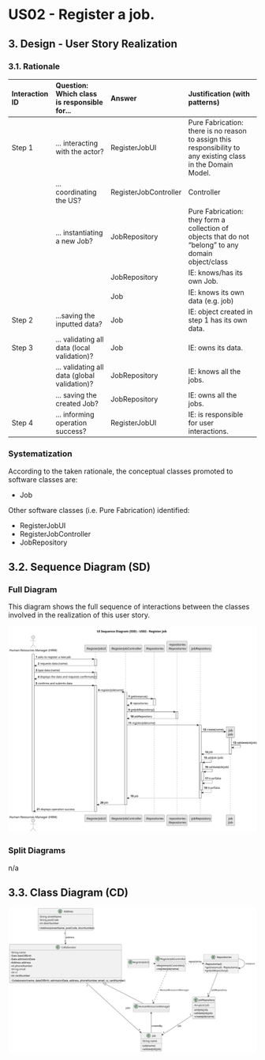 # US02 - Register a job.

## 3. Design - User Story Realization

### 3.1. Rationale

| Interaction ID | Question: Which class is responsible for...   | Answer                | Justification (with patterns)                                                                                 |
|:---------------|:----------------------------------------------|:----------------------|:--------------------------------------------------------------------------------------------------------------|
| Step 1  		     | 	... interacting with the actor?              | RegisterJobUI         | Pure Fabrication: there is no reason to assign this responsibility to any existing class in the Domain Model. |
| 			  		        | 	... coordinating the US?                     | RegisterJobController | Controller                                                                                                    |
| 			  		        | 	... instantiating a new Job?                 | JobRepository         | Pure Fabrication: they form a collection of objects that do not “belong” to any domain object/class           |
| 			  		        | 							                                       | JobRepository         | IE: knows/has its own Job.                                                                                    |
| 			  		        | 							                                       | Job                   | IE: knows its own data (e.g. job)                                                                             |
| Step 2  		     | 	...saving the inputted data?                 | Job                   | IE: object created in step 1 has its own data.                                                                |
| Step 3  		     | 	... validating all data (local validation)?  | Job                   | IE: owns its data.                                                                                            | 
| 			  		        | 	... validating all data (global validation)? | JobRepository         | IE: knows all the jobs.                                                                                       | 
| 			  		        | 	... saving the created Job?                  | JobRepository         | IE: owns all the jobs.                                                                                        | 
| Step 4  		     | 	... informing operation success?             | RegisterJobUI         | IE: is responsible for user interactions.                                                                     | 

### Systematization ##

According to the taken rationale, the conceptual classes promoted to software classes are:

* Job

Other software classes (i.e. Pure Fabrication) identified:

* RegisterJobUI
* RegisterJobController
* JobRepository

## 3.2. Sequence Diagram (SD)

### Full Diagram

This diagram shows the full sequence of interactions between the classes involved in the realization of this user story.

![Sequence Diagram - Full](svg/us02-sequence-diagram.svg)

### Split Diagrams

n/a

## 3.3. Class Diagram (CD)

![Class Diagram](svg/us02-class-diagram.svg)